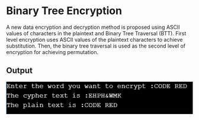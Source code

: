 # Binary Tree Encryption

A new data encryption and decryption method is proposed using ASCII values of characters in the
plaintext and Binary Tree Traversal (BTT). First level encryption uses ASCII values of the plaintext characters
to achieve substitution. Then, the binary tree traversal is used as the second level of encryption for achieving
permutation.

## Output
![picture](output.png)
